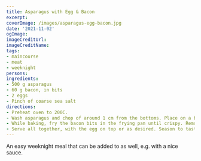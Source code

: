 ```yaml
---
title: Asparagus with Egg & Bacon
excerpt:
coverImage: /images/asparagus-egg-bacon.jpg
date: '2021-11-02'
ogImage:
imageCreditUrl:
imageCreditName:
tags:
- maincourse
- meat
- weeknight
persons:
ingredients:
- 500 g asparagus
- 60 g bacon, in bits
- 2 eggs
- Pinch of coarse sea salt
directions:
- Preheat oven to 200C.
- Wash asparagus and chop of around 1 cm from the bottoms. Place on a baking tray with baking paper, season with sea salt and pepper. Bake for 7-9 minutes until slightly browned; asparagus can be pierced with a fork without too much effort.
- While baking, fry the bacon bits in the frying pan until crispy. Remove the bacon and strain the oil, putting the pan back on the stove and frying the eggs sunny-side up.
- Serve all together, with the egg on top or as desired. Season to taste.
---
```


An easy weeknight meal that can be added to as well, e.g. with a nice sauce.